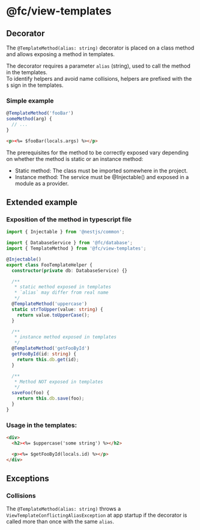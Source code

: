 # @fc/view-templates

## Decorator

The `@TemplateMethod(alias: string)` decorator is placed on a class method and allows exposing a method in templates.

The decorator requires a parameter `alias` (string), used to call the method in the templates.  
To identify helpers and avoid name collisions, helpers are prefixed with the `$` sign in the templates.

### Simple example

```ts
@TemplateMethod('fooBar')
someMethod(arg) {
  // ...
}
```

```html
<p><%= $fooBar(locals.args) %></p>
```

The prerequisites for the method to be correctly exposed vary depending on whether the method is static or an instance method:

- Static method: The class must be imported somewhere in the project.
- Instance method: The service must be @Injectable() and exposed in a module as a provider.

## Extended example

### Exposition of the method in typescript file

```ts
import { Injectable } from '@nestjs/common';

import { DatabaseService } from '@fc/database';
import { TemplateMethod } from '@fc/view-templates';

@Injectable()
export class FooTemplateHelper {
  constructor(private db: DatabaseService) {}

  /**
   * static method exposed in templates
   * `alias` may differ from real name
   */
  @TemplateMethod('uppercase')
  static strToUpper(value: string) {
    return value.toUpperCase();
  }

  /**
   * instance method exposed in templates
   */
  @TemplateMethod('getFooById')
  getFooById(id: string) {
    return this.db.get(id);
  }

  /**
   * Method NOT exposed in templates
   */
  saveFoo(foo) {
    return this.db.save(foo);
  }
}
```

### Usage in the templates:

```html
<div>
  <h2><%= $uppercase('some string') %></h2>

  <p><%= $getFooById(locals.id) %></p>
</div>
```

## Exceptions

### Collisions

The `@TemplateMethod(alias: string)` throws a `ViewTemplateConflictingAliasException` at app startup if the decorator is called more than once with the same `alias`.
